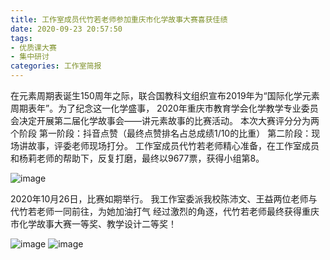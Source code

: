 ```yaml
---
title: 工作室成员代竹若老师参加重庆市化学故事大赛喜获佳绩
date: 2020-09-23 20:57:50
tags:
- 优质课大赛
- 集中研讨
categories: 工作室简报
---
```

在元素周期表诞生150周年之际，联合国教科文组织宣布2019年为“国际化学元素周期表年”。为了纪念这一化学盛事， 2020年重庆市教育学会化学教学专业委员会决定开展第二届化学故事会——讲元素故事的比赛活动。
本次大赛评分分为两个阶段
第一阶段：抖音点赞（最终点赞排名占总成绩1/10的比重）
第二阶段：现场讲故事，评委老师现场打分。
工作室成员代竹若老师精心准备，在工作室成员和杨莉老师的帮助下，反复打磨，最终以9677票，获得小组第8。
   
![image](/img/202010-daizhuruo-1.jpeg)

2020年10月26日，比赛如期举行。 我工作室委派我校陈沛文、王益两位老师与代竹若老师一同前往，为她加油打气
经过激烈的角逐，代竹若老师最终获得重庆市化学故事大赛一等奖、教学设计二等奖！    

![image](/img/202010-daizhuruo-2.jpg)
![image](/img/202010-daizhuruo-3.jpg)
